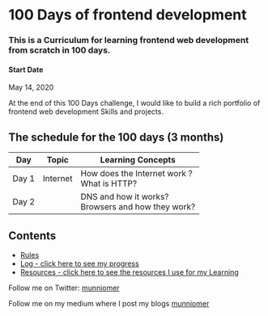# 100 Days of  frontend development 
### This is a Curriculum for learning frontend web development from scratch in 100 days.

#### Start Date
May 14, 2020

At the end of this 100 Days challenge, I would like to build a rich portfolio of frontend web development Skills and projects.

## The schedule for the 100 days (3 months)

Day        | Topic      | Learning Concepts |
------------- | ------------- | --------------- | 
Day 1 | Internet | How does the Internet work ? </br> What is HTTP? | 
Day 2 |  | DNS and how it works? </br> Browsers and how they work? | 


## Contents

* [Rules](rules.md)
* [Log - click here to see my progress](log.md)
* [Resources - click here to see the resources I use for my Learning](resources.md)


Follow me on Twitter: [munniomer](https://twitter.com/munniomer)

Follow me on my medium where I post my blogs [munniomer](https://medium.com/@munniomer/)




